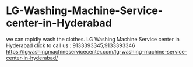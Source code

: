 # LG-Washing-Machine-Service-center-in-Hyderabad
we can rapidly wash the clothes. LG Washing Machine Service center in Hyderabad click to call us : 9133393345,9133393346  https://lgwashingmachineservicecenter.com/lg-washing-machine-service-center-in-hyderabad/

